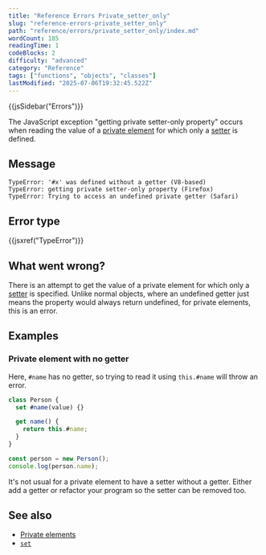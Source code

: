```yaml
---
title: "Reference Errors Private_setter_only"
slug: "reference-errors-private_setter_only"
path: "reference/errors/private_setter_only/index.md"
wordCount: 185
readingTime: 1
codeBlocks: 2
difficulty: "advanced"
category: "Reference"
tags: ["functions", "objects", "classes"]
lastModified: "2025-07-06T19:32:45.522Z"
---
```



{{jsSidebar("Errors")}}

The JavaScript exception "getting private setter-only property" occurs when reading the value of a [private element](/en-US/docs/Web/JavaScript/Reference/Classes/Private_elements) for which only a [setter](/en-US/docs/Web/JavaScript/Reference/Functions/set) is defined.

## Message

```plain
TypeError: '#x' was defined without a getter (V8-based)
TypeError: getting private setter-only property (Firefox)
TypeError: Trying to access an undefined private getter (Safari)
```

## Error type

{{jsxref("TypeError")}}

## What went wrong?

There is an attempt to get the value of a private element for which only a [setter](/en-US/docs/Web/JavaScript/Reference/Functions/set) is specified. Unlike normal objects, where an undefined getter just means the property would always return undefined, for private elements, this is an error.

## Examples

### Private element with no getter

Here, `#name` has no getter, so trying to read it using `this.#name` will throw an error.

```js example-bad
class Person {
  set #name(value) {}

  get name() {
    return this.#name;
  }
}

const person = new Person();
console.log(person.name);
```

It's not usual for a private element to have a setter without a getter. Either add a getter or refactor your program so the setter can be removed too.

## See also

- [Private elements](/en-US/docs/Web/JavaScript/Reference/Classes/Private_elements)
- [`set`](/en-US/docs/Web/JavaScript/Reference/Functions/set)
